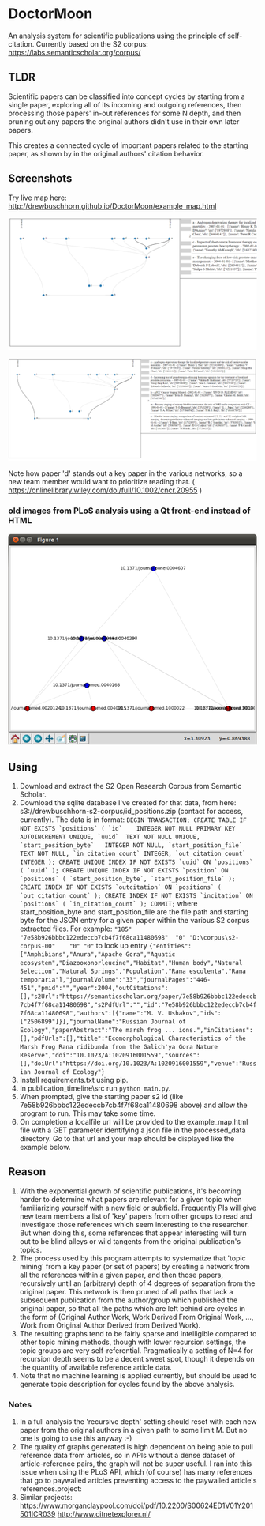 # DoctorMoon
An analysis system for scientific publications using the principle of self-citation. 
Currently based on the S2 corpus: https://labs.semanticscholar.org/corpus/

## TLDR
Scientific papers can be classified into concept cycles by starting from a single paper, exploring all of its incoming and outgoing references, 
then processing those papers' in-out references for some N depth, and then pruning out any papers the original authors didn't use in their own later papers.

This creates a connected cycle of important papers related to the starting paper, as shown by in the original authors' citation behavior.

## Screenshots
Try live map here: http://drewbuschhorn.github.io/DoctorMoon/example_map.html

![screenshot1](https://raw.githubusercontent.com/drewbuschhorn/DoctorMoon/gh-pages/Capture2.PNG)

![screenshot2](https://raw.githubusercontent.com/drewbuschhorn/DoctorMoon/gh-pages/Capture.PNG)

Note how paper 'd' stands out a key paper in the various networks, so a new team member would want to prioritize reading that. ( https://onlinelibrary.wiley.com/doi/full/10.1002/cncr.20955 )

### old images from PLoS analysis using a Qt front-end instead of HTML
![screenshot3](https://github.com/drewbuschhorn/DoctorMoon/blob/gh-pages/Screenshot.png)




## Using
1. Download and extract the S2 Open Research Corpus from Semantic Scholar. 
1. Download the sqlite database I've created for that data, from here: s3://drewbuschhorn-s2-corpus/id_positions.zip (contact for access, currently). The data is in format: ```BEGIN TRANSACTION;
CREATE TABLE IF NOT EXISTS `positions` (
	`id`	INTEGER NOT NULL PRIMARY KEY AUTOINCREMENT UNIQUE,
	`uuid`	TEXT NOT NULL UNIQUE,
	`start_position_byte`	INTEGER NOT NULL,
	`start_position_file`	TEXT NOT NULL,
	`in_citation_count`	INTEGER,
	`out_citation_count`	INTEGER
);
CREATE UNIQUE INDEX IF NOT EXISTS `uuid` ON `positions` (
	`uuid`
);
CREATE UNIQUE INDEX IF NOT EXISTS `position` ON `positions` (
	`start_position_byte`,
	`start_position_file`
);
CREATE INDEX IF NOT EXISTS `outcitation` ON `positions` (
	`out_citation_count`
);
CREATE INDEX IF NOT EXISTS `incitation` ON `positions` (
	`in_citation_count`
);
COMMIT;``` where start_position_byte and start_position_file are the file path and starting byte for the JSON entry for a given paper within the various S2 corpus extracted files. For example: ```"185"	"7e58b926bbbc122edeccb7cb4f7f68ca11480698"	"0"	"D:\corpus\s2-corpus-00"	"0"	"0"``` to look up entry ```{"entities":["Amphibians","Anura","Apache Gora","Aquatic ecosystem","Diazooxonorleucine","Habitat","Human body","Natural Selection","Natural Springs","Population","Rana esculenta","Rana temporaria"],"journalVolume":"33","journalPages":"446-451","pmid":"","year":2004,"outCitations":[],"s2Url":"https://semanticscholar.org/paper/7e58b926bbbc122edeccb7cb4f7f68ca11480698","s2PdfUrl":"","id":"7e58b926bbbc122edeccb7cb4f7f68ca11480698","authors":[{"name":"M. V. Ushakov","ids":["2506899"]}],"journalName":"Russian Journal of Ecology","paperAbstract":"The marsh frog ... ions.","inCitations":[],"pdfUrls":[],"title":"Ecomorphological Characteristics of the Marsh Frog Rana ridibunda from the Galich'ya Gora Nature Reserve","doi":"10.1023/A:1020916001559","sources":[],"doiUrl":"https://doi.org/10.1023/A:1020916001559","venue":"Russian Journal of Ecology"}```
1. Install requirements.txt using pip.
1. In publication_timeline\src run `python main.py`.
1. When prompted, give the starting paper s2 id (like 7e58b926bbbc122edeccb7cb4f7f68ca11480698 above) and allow the program to run. This may take some time.
1. On completion a localfile url will be provided to the example_map.html file with a GET parameter identifying a json file in the processed_data directory. Go to that url and your map should be displayed like the example below.

## Reason
1. With the exponential growth of scientific publications, it's becoming harder to determine what papers are relevant for a given topic when familiarizing yourself with a new field or subfield. Frequently PIs will give new team members a list of 'key' papers from other groups to read and investigate those references which seem interesting to the researcher. But when doing this, some references that appear interesting will turn out to be blind alleys or wild tangents from the original publication's topics.
2. The process used by this program attempts to systematize that 'topic mining' from a key paper (or set of papers) by creating a network from all the references within a given paper, and then those papers, recursively until an (arbitrary) depth of 4 degrees of separation from the original paper.  This network is then pruned of all paths that lack a subsequent publication from the author/group which published the original paper, so that all the paths which are left behind are cycles in the form of (Original Author Work, Work Derived From Original Work, ..., Work from Original Author Derived from Derived Work).
3. The resulting graphs tend to be fairly sparse and intelligible compared to other topic mining methods, though with lower recursion settings, the topic groups are very self-referential.  Pragmatically a setting of N=4 for recursion depth seems to be a decent sweet spot, though it depends on the quantity of available reference article data.
4. Note that no machine learning is applied currently, but should be used to generate topic description for cycles found by the above analysis.

### Notes
1. In a full analysis the 'recursive depth' setting should reset with each new paper from the original authors in a given path to some limit M. But no one is going to use this anyway :-)
2. The quality of graphs generated is high dependent on being able to pull reference data from articles, so in APIs without a dense dataset of article-reference pairs, the graph will not be super useful. I ran into this issue when using the PLoS API, which (of course) has many references that go to paywalled articles preventing access to the paywalled article's references.project:
3. Similar projects: https://www.morganclaypool.com/doi/pdf/10.2200/S00624ED1V01Y201501ICR039 http://www.citnetexplorer.nl/
